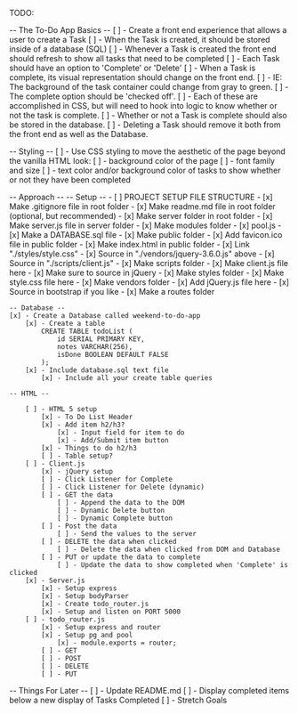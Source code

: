 TODO:

-- The To-Do App Basics --
[ ] - Create a front end experience that allows a user to create a Task
[ ] - When the Task is created, it should be stored inside of a database (SQL)
[ ] - Whenever a Task is created the front end should refresh to show all tasks that need to be completed
[ ] - Each Task should have an option to 'Complete' or 'Delete'
[ ] - When a Task is complete, its visual representation should change on the front end.
    [ ] - IE: The background of the task container could change from gray to green. 
    [ ] - The complete option should be 'checked off'.
        [ ] - Each of these are accomplished in CSS, but will need to hook into logic to know whether or not the task is complete.
[ ] - Whether or not a Task is complete should also be stored in the database.
[ ] - Deleting a Task should remove it both from the front end as well as the Database.

-- Styling --
[ ] - Use CSS styling to move the aesthetic of the page beyond the vanilla HTML look:
    [ ] - background color of the page
    [ ] - font family and size
    [ ] - text color and/or background color of tasks to show whether or not they have been completed

-- Approach --
    -- Setup --
    - [ ] PROJECT SETUP FILE STRUCTURE
        - [x] Make .gitignore file in root folder
        - [x] Make readme.md file in root folder (optional, but recommended)
            - [x] Make server folder in root folder
                - [x] Make server.js file in server folder
                - [x] Make modules folder
                    - [x] pool.js
                - [x] Make a DATABASE.sql file
                - [x] Make public folder
                    - [x] Add favicon.ico file in public folder
                    - [x] Make index.html in public folder
                        - [x] Link "./styles/style.css"
                        - [x] Source in "./vendors/jquery-3.6.0.js" above
                        - [x] Source in "./scripts/client.js" 
                    - [x] Make scripts folder
                        - [x] Make client.js file here
                            - [x] Make sure to source in jQuery
                    - [x] Make styles folder
                        - [x] Make style.css file here
                    - [x] Make vendors folder
                        - [x] Add jQuery.js file here
                        - [x] Source in bootstrap if you like
                    - [x] Make a routes folder

    -- Database --
    [x] - Create a Database called weekend-to-do-app
        [x] - Create a table 
            CREATE TABLE todoList (
                id SERIAL PRIMARY KEY,
                notes VARCHAR(256),
                isDone BOOLEAN DEFAULT FALSE
            );
        [x] - Include database.sql text file
            [x] - Include all your create table queries
    
    -- HTML --

        [ ] - HTML 5 setup
            [x] - To Do List Header
            [x] - Add item h2/h3?
                [x] - Input field for item to do
                [x] - Add/Submit item button
            [x] - Things to do h2/h3 
            [ ] - Table setup?
        [ ] - Client.js
            [x] - jQuery setup
            [ ] - Click Listener for Complete
            [ ] - Click Listener for Delete (dynamic)
            [ ] - GET the data
                [ ] - Append the data to the DOM
                [ ] - Dynamic Delete button
                [ ] - Dynamic Complete button
            [ ] - Post the data
                [ ] - Send the values to the server
            [ ] - DELETE the data when clicked
                [ ] - Delete the data when clicked from DOM and Database
            [ ] - PUT or update the data to complete
                [ ] - Update the data to show completed when 'Complete' is clicked
        [x] - Server.js
            [x] - Setup express
            [x] - Setup bodyParser
            [x] - Create todo_router.js
            [x] - Setup and listen on PORT 5000
        [ ] - todo_router.js
            [x] - Setup express and router
            [x] - Setup pg and pool
                [x] - module.exports = router; 
            [ ] - GET
            [ ] - POST
            [ ] - DELETE
            [ ] - PUT

                




-- Things For Later --
    [ ] - Update README.md
    [ ] - Display completed items below a new display of Tasks Completed
    [ ] - Stretch Goals